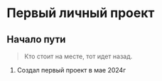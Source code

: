 # Первый личный проект
## Начало пути

> Кто стоит на месте, тот идет назад.

1. Создал первый проект в мае 2024г
